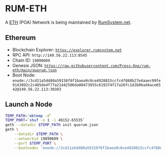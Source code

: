 # RUM-ETH

A [ETH](https://ethereum.org/) (POA) Network is being maintained by [RumSystem.net](RumSystem.net).

## Ethereum

- Blockchain Explorer: [`https://explorer.rumsystem.net`](https://explorer.rumsystem.net)
- RPC API: `http://149.56.22.113:8545`
- Chain ID: `19890609`
- Genesis JSON: [`https://raw.githubusercontent.com/Press-One/rum-eth/main/quorum.json`](https://raw.githubusercontent.com/Press-One/rum-eth/main/quorum.json)
- Boot Node: `enode://3cd11a5dd80a59158f0f1baea9c0ce4928815ccfc4f888b27e4aaec99fe9143892c2c485de4f77a21442506da00473955c619374f17a26fc1d2b96ad4ace6542@149.56.22.113:30303`

## Launch a Node

```bash
TEMP_PATH=`mktemp -d`
TEMP_PORT=`shuf -n 1 -i 49152-65535`
geth --datadir $TEMP_PATH init quorum.json
geth \
    --datadir $TEMP_PATH \
    --networkid 19890609 \
    --port $TEMP_PORT \
    --bootnodes 'enode://3cd11a5dd80a59158f0f1baea9c0ce4928815ccfc4f888b27e4aaec99fe9143892c2c485de4f77a21442506da00473955c619374f17a26fc1d2b96ad4ace6542@149.56.22.113:30303'
```

